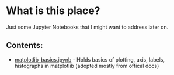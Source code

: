 # What is this place?

Just some Jupyter Notebooks that I might want to address later on.

## Contents:

- [matplotlib_basics.ipynb](matplotlib/matplotlib_basics.ipynb) - Holds basics of plotting, axis, labels, histographs in matplotlib (adopted mostly from offical docs)
